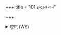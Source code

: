 +++
title = "01 इन्द्रस्य नाम"

+++
<details><summary>मूलम् (WS)</summary>

इन्द्रस्य नाम गृह्णन्त ऋषया जङ्गिडं ददुः ।  
देवा यं चक्रुर्भेषजमग्रे विष्कन्धदूषणम् ॥ १ ॥
</details>